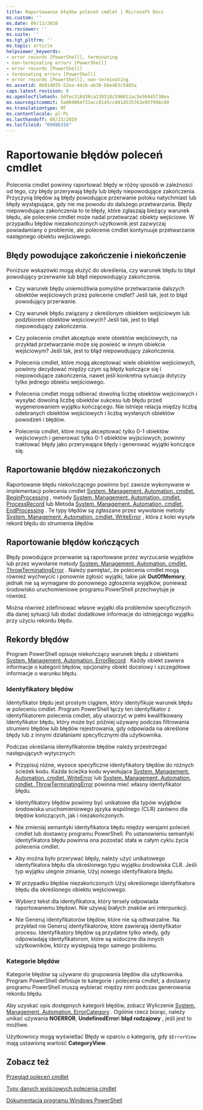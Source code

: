 ```yaml
---
title: Raportowanie błędów poleceń cmdlet | Microsoft Docs
ms.custom: ''
ms.date: 09/13/2016
ms.reviewer: ''
ms.suite: ''
ms.tgt_pltfrm: ''
ms.topic: article
helpviewer_keywords:
- error records [PowerShell], terminating
- non-terminating errors [PowerShell]
- error records [PowerShell]
- terminating errors [PowerShell]
- error records [PowerShell], non-terminating
ms.assetid: 0b014035-52ea-44cb-ab38-bbe463c5465a
caps.latest.revision: 8
ms.openlocfilehash: 5dfec318438ca139518c596011ac5e56445738ea
ms.sourcegitcommit: 5a004064f33acc0145ccd414535763e95f998c89
ms.translationtype: MT
ms.contentlocale: pl-PL
ms.lasthandoff: 08/23/2019
ms.locfileid: "69986316"
---
```

# <a name="cmdlet-error-reporting"></a>Raportowanie błędów poleceń cmdlet

Polecenia cmdlet powinny raportować błędy w różny sposób w zależności od tego, czy błędy przerywają błędy lub błędy niepowodujące zakończenia. Przyczyną błędów są błędy powodujące przerwanie potoku natychmiast lub błędy występujące, gdy nie ma powodu do dalszego przetwarzania. Błędy niepowodujące zakończenia to te błędy, które zgłaszają bieżący warunek błędu, ale polecenie cmdlet może nadal przetwarzać obiekty wejściowe. W przypadku błędów niezakończonych użytkownik jest zazwyczaj powiadamiany o problemie, ale polecenie cmdlet kontynuuje przetwarzanie następnego obiektu wejściowego.

## <a name="terminating-and-nonterminating-errors"></a>Błędy powodujące zakończenie i niekończenie

Poniższe wskazówki mogą służyć do określenia, czy warunek błędu to błąd powodujący przerwanie lub błąd niepowodujący zakończenia.

- Czy warunek błędu uniemożliwia pomyślne przetwarzanie dalszych obiektów wejściowych przez polecenie cmdlet? Jeśli tak, jest to błąd powodujący przerwanie.

- Czy warunek błędu związany z określonym obiektem wejściowym lub podzbiorem obiektów wejściowych? Jeśli tak, jest to błąd niepowodujący zakończenia.

- Czy polecenie cmdlet akceptuje wiele obiektów wejściowych, na przykład przetwarzanie może się powieść w innym obiekcie wejściowym? Jeśli tak, jest to błąd niepowodujący zakończenia.

- Polecenia cmdlet, które mogą akceptować wiele obiektów wejściowych, powinny decydować między czym są błędy kończące się i niepowodujące zakończenia, nawet jeśli konkretna sytuacja dotyczy tylko jednego obiektu wejściowego.

- Polecenia cmdlet mogą odbierać dowolną liczbę obiektów wejściowych i wysyłać dowolną liczbę obiektów sukcesu lub błędu przed wygenerowaniem wyjątku kończącego. Nie istnieje relacja między liczbą odebranych obiektów wejściowych i liczbą wysłanych obiektów powodzeń i błędów.

- Polecenia cmdlet, które mogą akceptować tylko 0-1 obiektów wejściowych i generować tylko 0-1 obiektów wyjściowych, powinny traktować błędy jako przerywające błędy i generować wyjątki kończące się.

## <a name="reporting-nonterminating-errors"></a>Raportowanie błędów niezakończonych

Raportowanie błędu niekończącego powinno być zawsze wykonywane w implementacji polecenia cmdlet [System. Management. Automation. cmdlet. BeginProcessing](/dotnet/api/System.Management.Automation.Cmdlet.BeginProcessing) , metody [System. Management. Automation. cmdlet. ProcessRecord](/dotnet/api/System.Management.Automation.Cmdlet.ProcessRecord) lub Metoda [System. Management. Automation. cmdlet. EndProcessing](/dotnet/api/System.Management.Automation.Cmdlet.EndProcessing) . Te typy błędów są zgłaszane przez wywołanie metody [System. Management. Automation. cmdlet. WriteError](/dotnet/api/System.Management.Automation.Cmdlet.WriteError) , która z kolei wysyła rekord błędu do strumienia błędów.

## <a name="reporting-terminating-errors"></a>Raportowanie błędów kończących

Błędy powodujące przerwanie są raportowane przez wyrzucanie wyjątków lub przez wywołanie metody [System. Management. Automation. cmdlet. ThrowTerminatingError](/dotnet/api/System.Management.Automation.Cmdlet.ThrowTerminatingError) . Należy pamiętać, że polecenia cmdlet mogą również wychwycić i ponownie zgłosić wyjątki, takie jak **OutOfMemory**, jednak nie są wymagane do ponownego zgłoszenia wyjątków, ponieważ środowisko uruchomieniowe programu PowerShell przechwytuje je również.

Można również zdefiniować własne wyjątki dla problemów specyficznych dla danej sytuacji lub dodać dodatkowe informacje do istniejącego wyjątku przy użyciu rekordu błędu.

## <a name="error-records"></a>Rekordy błędów

Program PowerShell opisuje niekończący warunek błędu z obiektami [System. Management. Automation. ErrorRecord](/dotnet/api/System.Management.Automation.ErrorRecord) . Każdy obiekt zawiera informacje o kategorii błędów, opcjonalny obiekt docelowy i szczegółowe informacje o warunku błędu.

### <a name="error-identifiers"></a>Identyfikatory błędów

Identyfikator błędu jest prostym ciągiem, który identyfikuje warunek błędu w poleceniu cmdlet.
Program PowerShell łączy ten identyfikator z identyfikatorem polecenia cmdlet, aby utworzyć w pełni kwalifikowany Identyfikator błędu, który może być później używany podczas filtrowania strumieni błędów lub błędów rejestrowania, gdy odpowiada na określone błędy lub z innymi działaniami specyficznymi dla użytkownika.

Podczas określania identyfikatorów błędów należy przestrzegać następujących wytycznych:

- Przypisuj różne, wysoce specyficzne identyfikatory błędów do różnych ścieżek kodu. Każda ścieżka kodu wywołująca [System. Management. Automation. cmdlet. WriteError](/dotnet/api/System.Management.Automation.Cmdlet.WriteError) lub [System. Management. Automation. cmdlet. ThrowTerminatingError](/dotnet/api/System.Management.Automation.Cmdlet.ThrowTerminatingError) powinna mieć własny identyfikator błędu.

- Identyfikatory błędów powinny być unikatowe dla typów wyjątków środowiska uruchomieniowego języka wspólnego (CLR) zarówno dla błędów kończących, jak i niezakończonych.

- Nie zmieniaj semantyki identyfikatora błędu między wersjami poleceń cmdlet lub dostawcy programu PowerShell. Po ustanowieniu semantyki identyfikatora błędu powinna ona pozostać stała w całym cyklu życia polecenia cmdlet.

- Aby można było przerywać błędy, należy użyć unikatowego identyfikatora błędu dla określonego typu wyjątku środowiska CLR. Jeśli typ wyjątku ulegnie zmianie, Użyj nowego identyfikatora błędu.

- W przypadku błędów niezakończonych Użyj określonego identyfikatora błędu dla określonego obiektu wejściowego.

- Wybierz tekst dla identyfikatora, który tersely odpowiada raportowanemu błędowi. Nie używaj białych znaków ani interpunkcji.

- Nie Generuj identyfikatorów błędów, które nie są odtwarzalne. Na przykład nie Generuj identyfikatorów, które zawierają identyfikator procesu. Identyfikatory błędów są przydatne tylko wtedy, gdy odpowiadają identyfikatorom, które są widoczne dla innych użytkowników, którzy występują tego samego problemu.

### <a name="error-categories"></a>Kategorie błędów

Kategorie błędów są używane do grupowania błędów dla użytkownika. Program PowerShell definiuje te kategorie i polecenia cmdlet, a dostawcy programu PowerShell muszą wybierać między nimi podczas generowania rekordu błędu.

Aby uzyskać opis dostępnych kategorii błędów, zobacz Wyliczenie [System. Management. Automation. ErrorCategory](/dotnet/api/System.Management.Automation.ErrorCategory) . Ogólnie rzecz biorąc, należy unikać używania **NOERROR**, **UndefinedError**i **błąd rodzajowy** , jeśli jest to możliwe.

Użytkownicy mogą wyświetlać Błędy w oparciu o kategorię, gdy `$ErrorView` mają ustawioną wartość **CategoryView**.

## <a name="see-also"></a>Zobacz też

[Przegląd poleceń cmdlet](./cmdlet-overview.md)

[Typy danych wyjściowych polecenia cmdlet](./types-of-cmdlet-output.md)

[Dokumentacja programu Windows PowerShell](../windows-powershell-reference.md)
